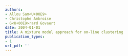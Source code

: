 ```yaml
---
authors: 
- Allou Sam<U+00E9>
- Christophe Ambroise
- G<U+00E9>rard Govaert
date: 2004-01-01
title: A mixture model approach for on-line clustering
publication_types:
- 1
url_pdf: ''
---
```

